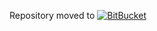 Repository moved to [![BitBucket](http://cdn.jsdelivr.net/gh/KaMeHb-UA/Lenode-3@81cde486a842afab128579c42fbc22ef4889a586/Bitbucket.png)](https://bitbucket.org/KaMeHb_UA/lenode)

